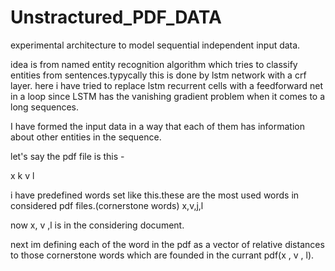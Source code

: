 # Unstractured_PDF_DATA
experimental architecture to model sequential independent input data.

idea is from named entity recognition algorithm which tries to classify entities from sentences.typycally this is done by lstm network with a crf layer. here i have tried to replace lstm recurrent cells with a feedforward net in a loop since LSTM has the vanishing gradient problem when it comes to a long sequences.

I have formed the input data in a way that each of them has information about other entities in the sequence.

let's say the pdf file is this - 

x k 
  v
l


i have predefined words set like this.these are the most used words in considered pdf files.(cornerstone words) 
x,v,j,l

now x, v ,l is in the considering document.

next im defining each of the word in the pdf as a vector of relative distances to those cornerstone words which are founded in the currant pdf(x , v , l).
